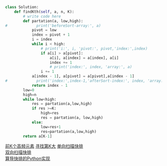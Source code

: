 ```python
class Solution:
    def findKth(self, a, n, K):
        # write code here
        def partation(a, low,high):
#             print('beforeSort-array:', a)
            pivot = low
            index = pivot + 1
            i = index
            while i < high:
                # print('i:', i, 'pivot:', pivot,'index:',index)
                if a[i] > a[pivot]:
                    a[i], a[index] = a[index], a[i]
                    index += 1
                    # print('index:', index, 'array:', a)
                i += 1
            a[index - 1], a[pivot] = a[pivot],a[index - 1]
#             print('index:',index-1,'afterSort-index:', index, 'array:', a)
            return index - 1
        low=0
        high=n
        while low<high:
            res = partation(a,low,high)
            if res >=K:
                high=res
                res = partation(a, low,high)
            else:
                low=res+1
                res=partation(a,low,high)          
        return a[K-1]
```
[前K个高频元素](https://leetcode-cn.com/problems/top-k-frequent-elements/solution/qian-k-ge-gao-pin-yuan-su-by-leetcode-solution/)
[寻找第K大](https://www.nowcoder.com/practice/e016ad9b7f0b45048c58a9f27ba618bf?tpId=117&&tqId=37791&&companyId=239&rp=1&ru=/company/home/code/239&qru=/ta/job-code-high/question-ranking)
[单向扫描快排](https://blog.csdn.net/so_geili/article/details/53284424)  
[双向扫描快排](https://wiki.jikexueyuan.com/project/easy-learn-algorithm/fast-sort.html)  
[算导快排的Python实现](http://wangwlj.com/2018/01/11/algorithm_tutorial_chapter_7/)

